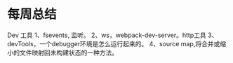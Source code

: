 # 每周总结

Dev 工具
1、fsevents, 监听。
2、ws，webpack-dev-server。http工具
3、devTools，一个debugger环境是怎么运行起来的。
4、source map,将合并或缩小的文件映射回未构建状态的一种方法。